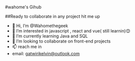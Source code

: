 #wahome's Gihub

##Ready to collaborate in any project hit me up


- 👋 Hi, I’m @Wahomethegeek
- 👀 I’m interested in javascript , react and vue( still learnin)😊
- 🌱 I’m currently learning Java and SQL
- 💞️ I’m looking to collaborate on front-end projects
- 📫 reach me in 
- email: gatwirikelvin@outlook.com




